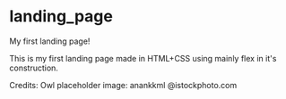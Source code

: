 # landing_page
My first landing page!

This is my first landing page made in HTML+CSS using mainly flex in it's construction.


Credits:
Owl placeholder image: anankkml @istockphoto.com